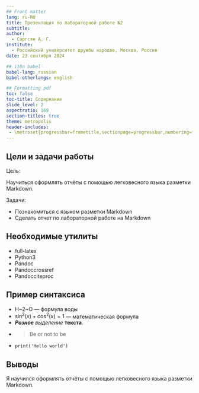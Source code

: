 ```yaml
---
## Front matter
lang: ru-RU
title: Презентация по лабораторной работе №2
subtitle: 
author:
  - Саргсян А. Г.
institute:
  - Российский университет дружбы народов, Москва, Россия
date: 23 сентября 2024

## i18n babel
babel-lang: russian
babel-otherlangs: english

## Formatting pdf
toc: false
toc-title: Содержание
slide_level: 2
aspectratio: 169
section-titles: true
theme: metropolis
header-includes:
 - \metroset{progressbar=frametitle,sectionpage=progressbar,numbering=fraction}
---
```

 
## Цели и задачи работы

Цель:

Научиться оформлять отчёты с помощью легковесного языка разметки Markdown.


Задачи:

- Познакомиться с языком разметки Markdown
- Сделать отчет по лабораторной работе на Markdown


## Необходимые утилиты

- full-latex
- Python3
- Pandoc
- Pandoccrossref
- Pandocciteproc

## Пример синтаксиса

- H~2~O — формула воды
- $\sin^2 (x) + \cos^2 (x) = 1$ — математическая формула
- ***Разное*** *выделение* **текста**.
- > Be or not to be
- ```print('Hello world')```

## Выводы

Я научился оформлять отчёты с помощью легковесного языка разметки Markdown.